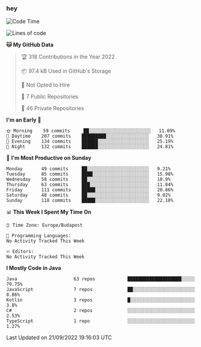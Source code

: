 ### hey

<!--START_SECTION:waka-->
![Code Time](http://img.shields.io/badge/Code%20Time-801%20hrs%2035%20mins-blue)

![Lines of code](https://img.shields.io/badge/From%20Hello%20World%20I%27ve%20Written-510%20Thousand%20lines%20of%20code-blue)

**🐱 My GitHub Data** 

> 🏆 318 Contributions in the Year 2022
 > 
> 📦 97.4 kB Used in GitHub's Storage 
 > 
> 🚫 Not Opted to Hire
 > 
> 📜 7 Public Repositories 
 > 
> 🔑 46 Private Repositories  
 > 
**I'm an Early 🐤** 

```text
🌞 Morning    59 commits     ██░░░░░░░░░░░░░░░░░░░░░░░   11.09% 
🌆 Daytime    207 commits    █████████░░░░░░░░░░░░░░░░   38.91% 
🌃 Evening    134 commits    ██████░░░░░░░░░░░░░░░░░░░   25.19% 
🌙 Night      132 commits    ██████░░░░░░░░░░░░░░░░░░░   24.81%

```
📅 **I'm Most Productive on Sunday** 

```text
Monday       49 commits     ██░░░░░░░░░░░░░░░░░░░░░░░   9.21% 
Tuesday      85 commits     ████░░░░░░░░░░░░░░░░░░░░░   15.98% 
Wednesday    58 commits     ██░░░░░░░░░░░░░░░░░░░░░░░   10.9% 
Thursday     63 commits     ███░░░░░░░░░░░░░░░░░░░░░░   11.84% 
Friday       111 commits    █████░░░░░░░░░░░░░░░░░░░░   20.86% 
Saturday     48 commits     ██░░░░░░░░░░░░░░░░░░░░░░░   9.02% 
Sunday       118 commits    █████░░░░░░░░░░░░░░░░░░░░   22.18%

```


📊 **This Week I Spent My Time On** 

```text
⌚︎ Time Zone: Europe/Budapest

💬 Programming Languages: 
No Activity Tracked This Week

🔥 Editors: 
No Activity Tracked This Week

```

**I Mostly Code in Java** 

```text
Java                     63 repos            ████████████████████░░░░░   79.75% 
JavaScript               7 repos             ██░░░░░░░░░░░░░░░░░░░░░░░   8.86% 
Kotlin                   3 repos             █░░░░░░░░░░░░░░░░░░░░░░░░   3.8% 
C#                       2 repos             ░░░░░░░░░░░░░░░░░░░░░░░░░   2.53% 
TypeScript               1 repo              ░░░░░░░░░░░░░░░░░░░░░░░░░   1.27%

```



 Last Updated on 21/09/2022 19:16:03 UTC
<!--END_SECTION:waka-->
